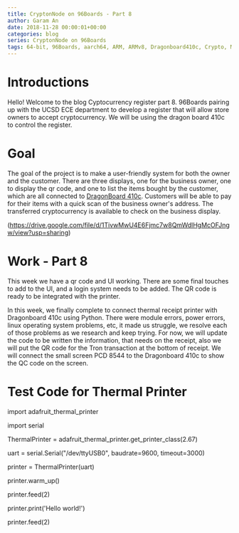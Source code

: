 ```yaml
---
title: CryptonNode on 96Boards - Part 8
author: Garam An
date: 2018-11-28 00:00:01+00:00
categories: blog
series: CryptonNode on 96Boards
tags: 64-bit, 96Boards, aarch64, ARM, ARMv8, Dragonboard410c, Crypto, Mining, Node, Business, QR, UCSD, Cryptocurrency, LCD
---
```

	
# Introductions

Hello! Welcome to the blog Cyptocurrency register part 8. 96Boards pairing up with the UCSD ECE department to develop a register that will allow store owners to accept cryptocurrency. We will be using the dragon board 410c to control the register. 

# Goal 
	
The goal of the project is to make a user-friendly system for both the owner and the customer. There are three displays, one for the business owner, one to display the qr code, and one to list the items bought by the customer, which are all connected to [DragonBoard 410c](http://www.96boards.org/product/dragonboard410c/). Customers will be able to pay for their items with a quick scan of the business owner's address. The transferred cryptocurrency is available to check on the business display.

(https://drive.google.com/file/d/1TivwMwU4E6Fjmc7w8QmWdlHgMcOFJngw/view?usp=sharing)

# Work - Part 8
	
This week we have a qr code and UI working. There are some final touches to add to the UI, and a login system needs to be added. The QR code is ready to be integrated with the printer.

In this week, we finally complete to connect thermal receipt printer with Dragonboard 410c using Python. There were module errors, power errors, linux operating system problems, etc, it made us struggle, we resolve each of those problems as we research and keep trying. For now, we will update the code to be written the information, that needs on the receipt, also we will put the QR code for the Tron transaction at the bottom of receipt. We will connect the small screen PCD 8544 to the Dragonboard 410c to show the QC code on the screen.

# Test Code for Thermal Printer
	
import adafruit_thermal_printer

import serial
 
ThermalPrinter = adafruit_thermal_printer.get_printer_class(2.67)

uart = serial.Serial("/dev/ttyUSB0", baudrate=9600, timeout=3000)
 
printer = ThermalPrinter(uart)

printer.warm_up()
 
printer.feed(2) 

printer.print('Hello world!')

printer.feed(2)

